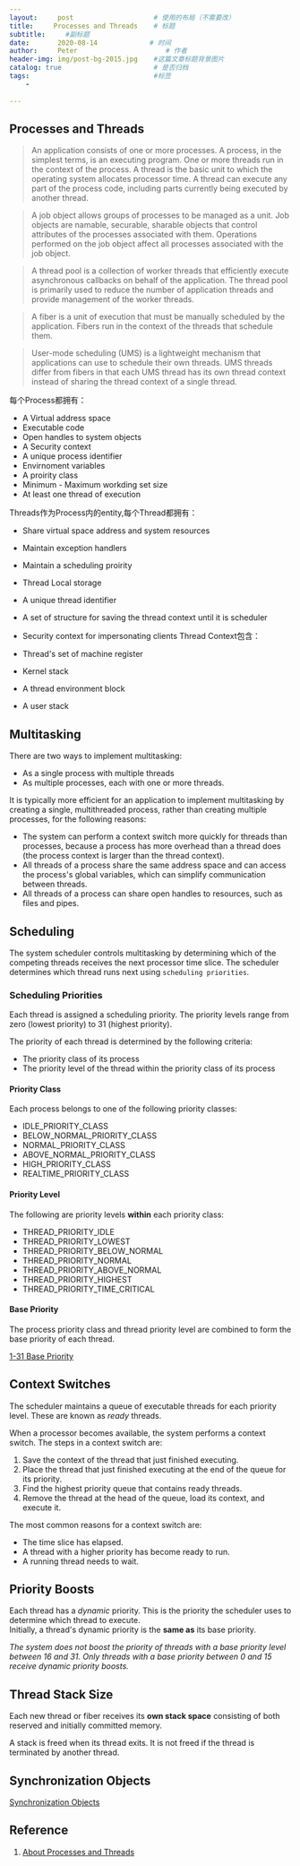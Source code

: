 ```yaml
---
layout:     post                    # 使用的布局（不需要改）
title:     Processes and Threads    # 标题 
subtitle:     #副标题
date:       2020-08-14             # 时间
author:     Peter                      # 作者
header-img: img/post-bg-2015.jpg    #这篇文章标题背景图片
catalog: true                       # 是否归档
tags:                               #标签
    - 
    
---
```

## Processes and Threads

> An application consists of one or more processes. A process, in the simplest terms, is an executing program. One or more threads run in the context of the process. A thread is the basic unit to which the operating system allocates processor time. A thread can execute any part of the process code, including parts currently being executed by another thread.  

> A job object allows groups of processes to be managed as a unit. Job objects are namable, securable, sharable objects that control attributes of the processes associated with them. Operations performed on the job object affect all processes associated with the job object.  

> A thread pool is a collection of worker threads that efficiently execute asynchronous callbacks on behalf of the application. The thread pool is primarily used to reduce the number of application threads and provide management of the worker threads.  

> A fiber is a unit of execution that must be manually scheduled by the application. Fibers run in the context of the threads that schedule them.  

> User-mode scheduling (UMS) is a lightweight mechanism that applications can use to schedule their own threads. UMS threads differ from fibers in that each UMS thread has its own thread context instead of sharing the thread context of a single thread.  


每个Process都拥有：  

+ A Virtual address space
+ Executable code
+ Open handles to system objects
+ A Security context
+ A unique process identifier
+ Envirnoment variables
+ A proirity class
+ Minimum - Maximum workding set size
+ At least one thread of execution

Threads作为Process内的entity,每个Thread都拥有：  

+ Share virtual space address and system resources
+ Maintain exception handlers
+ Maintain a scheduling proirity
+ Thread Local storage
+ A unique thread identifier
+ A set of structure for saving the thread context until it is scheduler
+ Security context for impersonating clients
Thread Context包含：  

+ Thread's set of machine register
+ Kernel stack
+ A thread environment block
+ A user stack 


## Multitasking

There are two ways to implement multitasking:  
+ As a single process with multiple threads 
+ As multiple processes, each with one or more threads. 

It is typically more efficient for an application to implement multitasking by creating a single, multithreaded process, rather than creating multiple processes, for the following reasons:  

+ The system can perform a context switch more quickly for threads than processes, because a process has more overhead than a thread does (the process context is larger than the thread context).  
+ All threads of a process share the same address space and can access the process's global variables, which can simplify communication between threads.  
+ All threads of a process can share open handles to resources, such as files and pipes.  

## Scheduling

The system scheduler controls multitasking by determining which of the competing threads receives the next processor time slice. The scheduler determines which thread runs next using `scheduling priorities`.  

### Scheduling Priorities

Each thread is assigned a scheduling priority. The priority levels range from zero (lowest priority) to 31 (highest priority).  

The priority of each thread is determined by the following criteria:  

+ The priority class of its process
+ The priority level of the thread within the priority class of its process  

#### Priority Class

Each process belongs to one of the following priority classes:  

+ IDLE_PRIORITY_CLASS
+ BELOW_NORMAL_PRIORITY_CLASS
+ NORMAL_PRIORITY_CLASS
+ ABOVE_NORMAL_PRIORITY_CLASS
+ HIGH_PRIORITY_CLASS
+ REALTIME_PRIORITY_CLASS  

#### Priority Level

The following are priority levels **within** each priority class:  

+ THREAD_PRIORITY_IDLE
+ THREAD_PRIORITY_LOWEST
+ THREAD_PRIORITY_BELOW_NORMAL
+ THREAD_PRIORITY_NORMAL
+ THREAD_PRIORITY_ABOVE_NORMAL
+ THREAD_PRIORITY_HIGHEST
+ THREAD_PRIORITY_TIME_CRITICAL

#### Base Priority

The process priority class and thread priority level are combined to form the base priority of each thread.  

[1-31 Base Priority](https://docs.microsoft.com/en-us/windows/win32/procthread/scheduling-priorities#base-priority)  


## Context Switches

The scheduler maintains a queue of executable threads for each priority level. These are known as *ready* threads.  

When a processor becomes available, the system performs a context switch. The steps in a context switch are:  

1. Save the context of the thread that just finished executing.
2. Place the thread that just finished executing at the end of the queue for its priority.
3. Find the highest priority queue that contains ready threads.
4. Remove the thread at the head of the queue, load its context, and execute it.

The most common reasons for a context switch are:  

+ The time slice has elapsed.
+ A thread with a higher priority has become ready to run.
+ A running thread needs to wait.

## Priority Boosts

Each thread has a *dynamic* priority. This is the priority the scheduler uses to determine which thread to execute.   
Initially, a thread's dynamic priority is the **same as** its base priority.   

*The system does not boost the priority of threads with a base priority level between 16 and 31. Only threads with a base priority between 0 and 15 receive dynamic priority boosts.*  

## Thread Stack Size

Each new thread or fiber receives its **own stack space** consisting of both reserved and initially committed memory.   

A stack is freed when its thread exits. It is not freed if the thread is terminated by another thread.  
## Synchronization Objects

[Synchronization Objects](https://docs.microsoft.com/en-us/windows/win32/sync/synchronization-objects)


## Reference

1. [About Processes and Threads](https://docs.microsoft.com/en-us/windows/win32/procthread/about-processes-and-threads)

